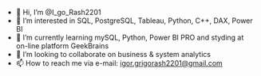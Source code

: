 - 👋 Hi, I’m @I_go_Rash2201
- 👀 I’m interested in SQL, PostgreSQL, Tableau, Python, C++, DAX, Power BI
- 🌱 I’m currently learning mySQL, Python, Power BI PRO and styding at on-line platform GeekBrains
- 💞️ I’m looking to collaborate on business & system analytics
- 📫 How to reach me via e-mail: igor.grigorash2201@gmail.com

<!---
IgoRash2201/IgoRash2201 is a ✨ special ✨ repository because its `README.md` (this file) appears on your GitHub profile.
You can click the Preview link to take a look at your changes.
--->
